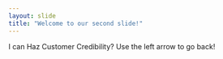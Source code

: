 ```yaml
---
layout: slide
title: "Welcome to our second slide!"
---
```

I can Haz Customer Credibility?
Use the left arrow to go back!
